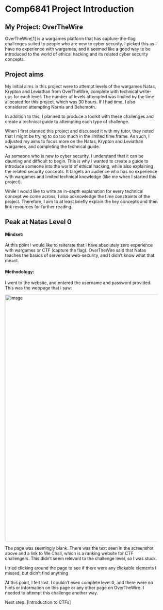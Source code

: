 # Comp6841 Project Introduction

## My Project: OverTheWire 
OverTheWire[1] is a wargames platform that has capture-the-flag challenges suited to people who are new to cyber security. I picked this as I have no experience with wargames, and it seemed like a good way to be introduced to the world of ethical hacking and its related cyber security concepts.  

## Project aims  
My initial aims in this project were to attempt levels of the wargames Natas, Krypton and Leviathan from OverTheWire, complete with technical write-ups for each level. The number of levels attempted was limited by the time allocated for this project, which was 30 hours. If I had time, I also considered attempting Narnia and Behemoth. 

In addition to this, I planned to produce a toolkit with these challenges and create a technical guide to attempting each type of challenge. 

When I first planned this project and discussed it with my tutor, they noted that I might be trying to do too much in the limited time frame. As such, I adjusted my aims to focus more on the Natas, Krypton and Leviathan wargames, and completing the technical guide. 

As someone who is new to cyber security, I understand that it can be daunting and difficult to begin. This is why I wanted to create a guide to introduce someone into the world of ethical hacking, while also explaining the related security concepts. It targets an audience who has no experience with wargames and limited technical knowledge (like me when I started this project). 

While I would like to write an in-depth explanation for every technical concept we come across, I also acknowledge the time constraints of the project. Therefore, I aim to at least briefly explain the key concepts and then link resources for further reading. 

## Peak at Natas Level 0
#### Mindset: 
At this point I would like to reiterate that I have absolutely zero experience with wargames or CTF (capture the flag). OverTheWire said that Natas teaches the basics of serverside web-security, and I didn’t know what that meant. 

#### Methodology:
I went to the website, and entered the username and password provided. This was the webpage that I saw: 

<img width="1664" height="811" alt="image" src="https://github.com/user-attachments/assets/51e47dc7-e8ae-484c-833c-532e6774a580" />

The page was seemingly blank. There was the text seen in the screenshot above and a link to We Chall, which is a ranking website for CTF challengers. This didn’t seem relevant to the challenge level, so I was stuck.

I tried clicking around the page to see if there were any clickable elements I missed, but didn’t find anything

At this point, I felt lost. I couldn’t even complete level 0, and there were no hints or information on this page or any other page on OverTheWire. I needed to attempt this challenge another way. 

Next step: [Introduction to CTFs]
